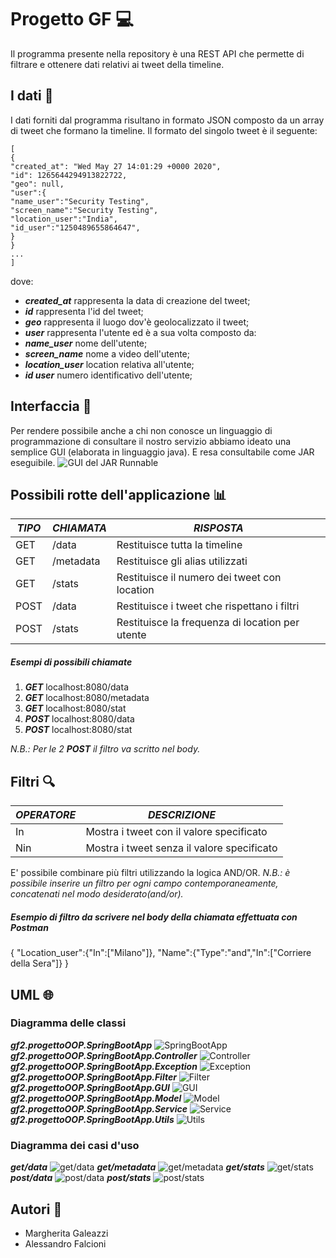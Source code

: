 ﻿# Progetto GF   :computer:

Il programma presente nella repository è una REST API che permette di filtrare e ottenere dati relativi ai tweet della timeline.
## I dati :floppy_disk:
I dati forniti dal programma risultano in formato JSON composto da un array di tweet che formano la timeline.
Il formato del singolo tweet è il seguente:

    [
    {
    "created_at": "Wed May 27 14:01:29 +0000 2020",
    "id": 1265644294913822722,
    "geo": null,
    "user":{
    "name_user":"Security Testing",
    "screen_name":"Security Testing",
    "location_user":"India",
    "id_user":"1250489655864647",
    }
    }
    ...
    ]
dove:

 - ***created_at*** rappresenta la data di creazione del tweet;
 - ***id*** rappresenta l'id del tweet;
 - ***geo*** rappresenta il luogo dov'è geolocalizzato il tweet;
 - ***user*** rappresenta l'utente ed è a sua volta composto da:
 - ***name_user*** nome dell'utente;
 - ***screen_name*** nome a video dell'utente;
 - ***location_user*** location relativa all'utente;
 - ***id user*** numero identificativo dell'utente;
 
## Interfaccia   :speech_balloon:
Per rendere possibile anche a chi non conosce un linguaggio di programmazione di consultare il nostro servizio abbiamo ideato una semplice GUI (elaborata in linguaggio java). E resa consultabile come JAR eseguibile.
![GUI del JAR Runnable](https://github.com/MargheritaGaleazzi/ProgettoEsame/blob/master/foto/GUI.JPG)

## Possibili rotte dell'applicazione  :bar_chart: 
  
***TIPO***|***CHIAMATA***|***RISPOSTA***|
------------|--------------------|-------|
GET|/data|Restituisce tutta la timeline|
GET|/metadata|Restituisce gli alias utilizzati|
GET|/stats|Restituisce il numero dei tweet con location|
POST|/data|Restituisce i tweet che rispettano i filtri|
POST|/stats|Restituisce la frequenza di location per utente|
##### Esempi di possibili chiamate

 1. ***GET*** localhost:8080/data
 2. ***GET***  localhost:8080/metadata
 3. ***GET***  localhost:8080/stat
 4. ***POST***  localhost:8080/data
 5. ***POST***  localhost:8080/stat
 
 *N.B.: Per le 2 ***POST*** il filtro va scritto nel body.*

## Filtri    :mag:
***OPERATORE***|***DESCRIZIONE***|
----------------|----------------|
In|Mostra i tweet con il valore specificato|
Nin|Mostra i tweet senza il valore specificato|

E' possibile combinare più filtri utilizzando la logica AND/OR.
*N.B.: è possibile inserire un filtro per ogni campo contemporaneamente, concatenati nel modo desiderato(and/or).*
##### Esempio di filtro da scrivere nel body della chiamata effettuata con _Postman_
{ "Location_user":{"In":["Milano"]}, "Name":{"Type":"and","In":["Corriere della Sera"]} }
## UML   :globe_with_meridians:
### Diagramma delle classi
***gf2.progettoOOP.SpringBootApp***
![SpringBootApp](https://github.com/MargheritaGaleazzi/ProgettoEsame/blob/master/foto/SpringBootApp.JPG)
***gf2.progettoOOP.SpringBootApp.Controller***
![Controller](https://github.com/MargheritaGaleazzi/ProgettoEsame/blob/master/foto/Controller.JPG)
***gf2.progettoOOP.SpringBootApp.Exception***
![Exception](https://github.com/MargheritaGaleazzi/ProgettoEsame/blob/master/foto/Exception.JPG)
***gf2.progettoOOP.SpringBootApp.Filter***
![Filter](https://github.com/MargheritaGaleazzi/ProgettoEsame/blob/master/foto/Filter.JPG)
***gf2.progettoOOP.SpringBootApp.GUI***
![GUI](https://github.com/MargheritaGaleazzi/ProgettoEsame/blob/master/foto/GUI.JPG)
***gf2.progettoOOP.SpringBootApp.Model***
![Model](https://github.com/MargheritaGaleazzi/ProgettoEsame/blob/master/foto/Model.JPG)
***gf2.progettoOOP.SpringBootApp.Service***
![Service](https://github.com/MargheritaGaleazzi/ProgettoEsame/blob/master/foto/Service.JPG)
***gf2.progettoOOP.SpringBootApp.Utils***
![Utils](https://github.com/MargheritaGaleazzi/ProgettoEsame/blob/master/foto/Utils.JPG)

### Diagramma dei casi d'uso
***get/data***
![get/data](https://github.com/MargheritaGaleazzi/ProgettoEsame/blob/master/foto/get_data.jpg)
***get/metadata***
![get/metadata](https://github.com/MargheritaGaleazzi/ProgettoEsame/blob/master/foto/get_metadata.jpg)
***get/stats***
![get/stats](https://github.com/MargheritaGaleazzi/ProgettoEsame/blob/master/foto/get_stat.jpg)
***post/data***
![post/data](https://github.com/MargheritaGaleazzi/ProgettoEsame/blob/master/foto/post_data.jpg)
***post/stats***
![post/stats](https://github.com/MargheritaGaleazzi/ProgettoEsame/blob/master/foto/post_stat.jpg)

## Autori  :busts_in_silhouette:

 - Margherita Galeazzi
 - Alessandro Falcioni

